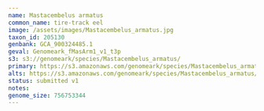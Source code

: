 ```yaml
---
name: Mastacembelus armatus
common_name: tire-track eel
image: /assets/images/Mastacembelus_armatus.jpg
taxon_id: 205130
genbank: GCA_900324485.1
geval: Genomeark_fMasArm1_v1_t3p
s3: s3://genomeark/species/Mastacembelus_armatus/
primary: https://s3.amazonaws.com/genomeark/species/Mastacembelus_armatus/fMasArm1/assembly_v1/fMasArm1_t3.p.fasta.gz
alts: https://s3.amazonaws.com/genomeark/species/Mastacembelus_armatus/fMasArm1/assembly_v1/fMasArm1_t3.h.fasta.gz
status: submitted v1
notes:
genome_size: 756753344
---
```

